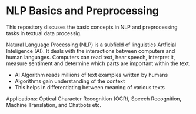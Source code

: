 # NLP Basics and Preprocessing 
This repository discuses the basic concepts in NLP and preprocessing tasks in textual data processig.

Natural Language Processing (NLP) is a subfield of linguistics Artficial Inteligence (AI). It deals with the interactions between computers and human languages. Computers can read text, hear speech, interpret it, measure sentiment and determine which parts are important within the text.

- AI Algorithm reads millions of text examples written by humans
- Algorithms gain understanding of the context
- This helps in differentiating between meaning of various texts

Applications: Optical Character Recognition (OCR), Speech Recognition, Machine Translation, and Chatbots etc.


